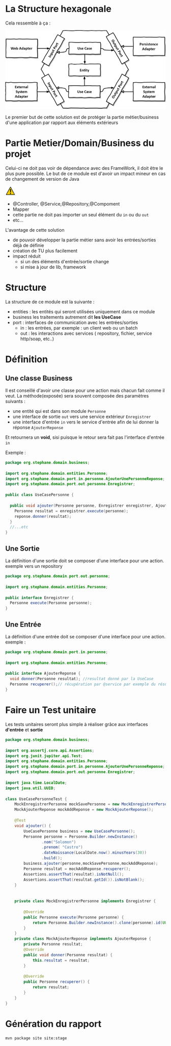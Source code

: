 # La Structure hexagonale
Cela ressemble à ça :

![](./doc/structure.png)

Le premier but de cette solution est de protéger la partie métier/business d'une application par rapport aux éléments extérieurs

# Partie Metier/Domain/Business du projet
Celui-ci ne doit pas voir de dépendance avec des FrameWork, il doit être le plus pure possible.
Le but de ce module est d'avoir un impact mineur en cas de changement de version de Java

![](./doc/dangergeneralpetit.png)
* @Controller, @Service,@Repository,@Compoment
* Mapper
* cette partie ne doit pas importer un seul élément du `in` ou du `out`
* etc...

L'avantage de cette solution
* de pouvoir développer la partie métier sans avoir les entrées/sorties déjà de définie
* création de TU plus facilement
* impact réduit
    * si un des éléments d'entrée/sortie change
    * si mise à jour de lib, framework

# Structure
La structure de ce module est la suivante :
* entities : les entités qui seront utilisées uniquement dans ce module
* business les traitements autrement dit __les UseCase__
* port : interfaces de communication avec les entrées/sorties
    * in : les entrées, par exemple : un client web ou un batch
    * out : les interactions avec services ( repository, fichier, service http/soap, etc..)

# Définition
## Une classe Business
Il est conseillé d'avoir une classe pour une action mais chacun fait comme il veut.
La méthode(exposée) sera souvent composée des paramètres suivants :
* une entité qui est dans son module `Personne`
* une interface de sortie `out` vers une service extérieur `Enregistrer`
* une interface d'entrée `in` vers le service d'entrée afin de lui donner la réponse `AjouterReponse`

Et retournera un __void__, sisi puisque le retour sera fait pas l'interface d'entrée `in`

Exemple :
```java
package org.stephane.domain.business;

import org.stephane.domain.entities.Personne;
import org.stephane.domain.port.in.personne.AjouterUnePersonneReponse;
import org.stephane.domain.port.out.personne.Enregistrer;

public class UseCasePersonne {

  public void ajouter(Personne personne, Enregistrer enregistrer, AjouterReponse reponse) {
    Personne resultat = enregistrer.execute(personne);
    reponse.donner(resultat);
  }
  //...etc
}
```

## Une Sortie
La définition d'une sortie doit se composer d'une interface pour une action.
exemple vers un repository
```java
package org.stephane.domain.port.out.personne;

import org.stephane.domain.entities.Personne;

public interface Enregistrer {
  Personne execute(Personne personne);
}
```
## Une Entrée
La définition d'une entrée doit se composer d'une interface pour une action.
exemple :
```java
package org.stephane.domain.port.in.personne;

import org.stephane.domain.entities.Personne;

public interface AjouterReponse {
  void donner(Personne resultat); //resultat donné par la UseCase
  Personne recuperer();// récupération par @service par exemple du résultat
}
```

# Faire un Test unitaire
Les tests unitaires seront plus simple à réaliser grâce aux interfaces __d'entrée__ et __sortie__
```java
package org.stephane.domain.business;

import org.assertj.core.api.Assertions;
import org.junit.jupiter.api.Test;
import org.stephane.domain.entities.Personne;
import org.stephane.domain.port.in.personne.AjouterUnePersonneReponse;
import org.stephane.domain.port.out.personne.Enregistrer;

import java.time.LocalDate;
import java.util.UUID;

class UseCasePersonneTest {
    MockEnregistrerPersonne mockSavePersonne = new MockEnregistrerPersonne();
    MockAjouterReponse mockAddReponse = new MockAjouterReponse();

    @Test
    void ajouter() {
        UseCasePersonne business = new UseCasePersonne();
        Personne personne = Personne.Builder.newInstance()
                .nom("Solomon")
                .prenom( "Castro")
                .dateNaissance(LocalDate.now().minusYears(30))
                .build();
        business.ajouter(personne,mockSavePersonne,mockAddReponse);
        Personne resultat = mockAddReponse.recuperer();
        Assertions.assertThat(resultat).isNotNull();
        Assertions.assertThat(resultat.getId()).isNotBlank();
    }


    private class MockEnregistrerPersonne implements Enregistrer {

        @Override
        public Personne execute(Personne personne) {
            return Personne.Builder.newInstance().clone(personne).id(UUID.randomUUID().toString()).build();
        }
    }
    private class MockAjouterReponse implements AjouterReponse {
        private Personne resultat;
        @Override
        public void donner(Personne resultat) {
            this.resultat = resultat;
        }

        @Override
        public Personne recuperer() {
            return resultat;
        }
    }
}
```
# Génération du rapport
````shell
mvn package site site:stage
````
